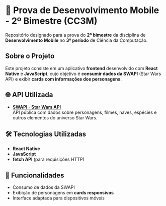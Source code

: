 # 📱 Prova de Desenvolvimento Mobile - 2º Bimestre (CC3M)

Repositório designado para a prova do **2º bimestre** da disciplina de **Desenvolvimento Mobile** no **3º período** de Ciência da Computação.

## Sobre o Projeto

Este projeto consiste em um aplicativo **frontend** desenvolvido com **React Native** e **JavaScript**, cujo objetivo é **consumir dados da SWAPI** (Star Wars API) e exibir **cards com informações dos personagens**.

## 🌐 API Utilizada

- **[SWAPI - Star Wars API](https://swapi.dev/)**  
  API pública com dados sobre personagens, filmes, naves, espécies e outros elementos do universo Star Wars.

## 🛠️ Tecnologias Utilizadas

- **React Native**
- **JavaScript**
- **fetch API** (para requisições HTTP)

## 🎨 Funcionalidades

- Consumo de dados da SWAPI
- Exibição de personagens em **cards responsivos**
- Interface adaptada para dispositivos móveis
